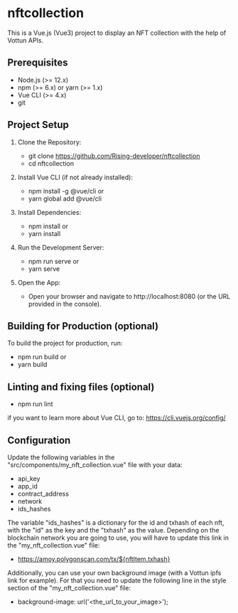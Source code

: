 # nftcollection

This is a Vue.js (Vue3) project to display an NFT collection with the help of Vottun APIs.

## Prerequisites

- Node.js (>= 12.x)
- npm (>= 6.x) or yarn (>= 1.x)
- Vue CLI (>= 4.x)
- git

## Project Setup

1. Clone the Repository:
   - git clone https://github.com/Rising-developer/nftcollection
   - cd nftcollection

2. Install Vue CLI (if not already installed):
   - npm install -g @vue/cli
   or
   - yarn global add @vue/cli

3. Install Dependencies:      
   - npm install
   or
   - yarn install

4. Run the Development Server:
   - npm run serve
   or
   - yarn serve

5. Open the App:
   - Open your browser and navigate to http://localhost:8080 (or the URL provided in the console).

## Building for Production (optional)

To build the project for production, run:

   - npm run build
   or
   - yarn build

## Linting and fixing files (optional)
   - npm run lint

if you want to learn more about Vue CLI, go to: https://cli.vuejs.org/config/

## Configuration

Update the following variables in the "src/components/my_nft_collection.vue" file with your data:

- api_key
- app_id
- contract_address
- network
- ids_hashes

The variable "ids_hashes" is a dictionary for the id and txhash of each nft, with the "id" as the key and the "txhash" as the value.
Depending on the blockchain network you are going to use, you will have to update this link in the "my_nft_collection.vue" file:

- https://amoy.polygonscan.com/tx/${nftItem.txhash}

Additionally, you can use your own background image (with a Vottun ipfs link for example). For that you need to update the following line in the style section of the "my_nft_collection.vue" file:

- background-image: url('<the_url_to_your_image>');
